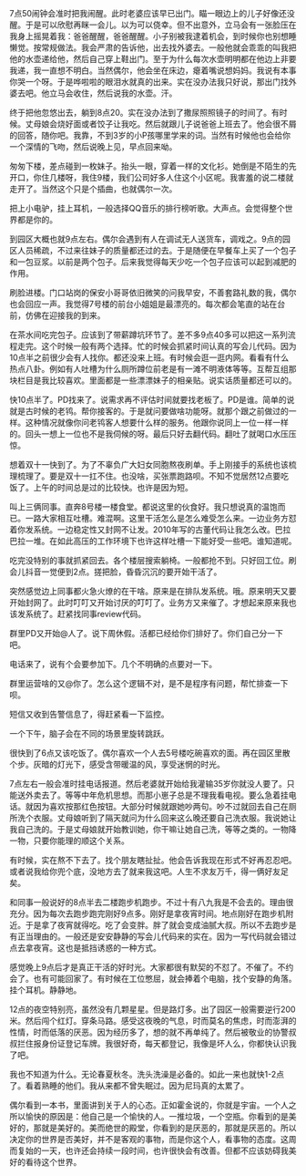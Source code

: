 7点50闹钟会准时把我闹醒。此时老婆应该早已出门。瞄一眼边上的儿子好像还没醒。于是可以欣慰再眯一会儿。以为可以侥幸。但不出意外，立马会有一张脸压在我身上摇晃着我：爸爸醒醒，爸爸醒醒。小子别被我逮着机会，到时候你也别想睡懒觉。按常规做法。我会严肃的告诉他，出去找外婆去。一般他就会乖乖的叫我把他的水壶递给他，然后自己穿上鞋出门。至于为什么每次水壶明明都在他边上非要我递，我一直想不明白。当然偶尔，他会坐在床边，瘪着嘴说想妈妈。我说有本事你哭一个呀。于是哗啦啦的眼泪水就真的出来。实在没办法我只好说，那出门找外婆去吧。他立马会收住，然后说我的水壶。汗。

终于把他忽悠出去，躺到8点20。实在没办法到了撒尿照照镜子的时间了。有时候。丈母娘会烧好面或者饺子让我吃。然后就跟儿子说爸爸上班去了。他会很不屑的回答，随你吧。我靠，不到3岁的小P孩哪里学来的词。当然有时候他也会给你一个深情的飞吻，然后说晚上见，早点回来呦。

匆匆下楼，差点碰到一枚妹子。抬头一眼，穿着一样的文化衫。她倒是不陌生的先开口，你住几楼呀，我住9楼，我们公司好多人住这个小区呢。我害羞的说二楼就走开了。当然这个只是个插曲，也就偶尔一次。

把上小电驴，挂上耳机，一般选择QQ音乐的排行榜听歌。大声点。会觉得整个世界都是你的。

到园区大概也就9点左右。偶尔会遇到有人在调试无人送货车，调戏之。9点的园区人员稀疏，不过来往妹子的质量都还过的去。于是随便在早餐车上买了一个包子和一包豆浆。以前是两个包子。后来我觉得每天少吃一个包子应该可以起到减肥的作用。

刷脸进楼。门口站岗的保安小哥哥依旧微笑的问我早安，不善套路礼数的我，偶尔也会回应一声。我觉得7号楼的前台小姐姐是最漂亮的。每次都会笔直的站在台前，仿佛在迎接我的到来。

在茶水间吃完包子。应该到了带薪蹲坑环节了。差不多9点40多可以把这一系列流程走完。这个时候一般有两个选择。忙的时候会抓紧时间认真的写会儿代码。因为10点半之前很少会有人找你。都还没来上班。有时候会逛一逛内网。看看有什么热点八卦。例如有人吐槽为什么厕所蹲位前老是有一滩不明液体等等。互帮互组那块栏目是我比较喜欢。里面都是一些漂漂妹子的相亲贴。说实话质量都还可以的。

快10点半了。PD找来了。说需求再不评估时间就要找老板了。PD是谁。简单的说就是古时候的老鸨。帮你接客的。于是就问要做啥功能呀。就那个跟之前做过的一样。这种情况就像你问老鸨客人想要什么样的服务。他跟你说同上一位一样一样的。回头一想上一位也不是我伺候的呀。最后只好去翻代码。翻吐了就喝口水压压惊。

想着双十一快到了。为了不辜负广大妇女同胞熬夜刷单。手上刚接手的系统也该梳理梳理了。要是双十一扛不住。也没啥，买张票跑路呗。不知不觉居然12点要吃饭了。上午的时间总是过的比较快。也许是因为短。

叫上三俩同事。直奔8号楼一楼食堂。都说这里的伙食好。我只想说真的温饱而已。一路大家相互吐槽。难混啊。这里干活怎么是怎么难受怎么来。一边业务方怼着你发系统。一边稳定性又封网不让发。2010年写的古董代码让我怎么改。巴拉巴拉一堆。在如此高压的工作环境下也许这样吐槽一下能好受一些吧。谁知道呢。

吃完没特别的事就抓紧回去。各个楼层搜索躺椅。一般都抢不到。只好回工位。刷会儿抖音一觉便到2点。搓把脸，昏昏沉沉的要开始干活了。

突然感觉边上同事都火急火燎的在干啥。原来是在排队发系统。哦。原来明天又要开始封网了。此时叮叮又开始讨厌的叮叮了。业务方又来催了。才想起来原来我也该发系统了。赶紧找同事review代码。

群里PD又开始@人了。说下周休假。活都已经给你们排好了。你们自己分一下吧。

电话来了，说有个会要参加下。几个不明确的点要对一下。

群里运营啥的又@你了。怎么这个逻辑不对，是不是程序有问题，帮忙排查一下呗。

短信又收到告警信息了，得赶紧看一下监控。

一个下午，脑子会在不同的场景里旋转跳跃。

很快到了6点又该吃饭了。偶尔喜欢一个人去5号楼吃碗喜欢的面。再在园区里散个步。灰暗的灯光下，感受含带暖温的风，享受迷惘的时光。

7点左右一般会准时挂电话报道。然后老婆就开始给我灌输35岁你就没人要了。只能送外卖去了。等等中年危机思想。而那小崽子总是不理我看电视。要么急着挂电话。就因为喜欢按那红色按钮。大部分时候就跟她吵两句。吵不过就回去自己在厕所洗个衣服。丈母娘听到了隔天就问为什么回来这么晚还要自己洗衣服。我说她让我自己洗的。于是丈母娘就开始教训她，你干嘛让她自己洗，等等之类的。一物降一物，只要你能理的顺这个关系。

有时候，实在熬不下去了。找个朋友瞎扯扯。他会告诉我现在形式不好再忍忍吧。或者说我给你兜个底，没地方去了就来我这吧。人生不求友万千，得一俩好友足矣。

和同事一般说好的8点半去二楼跑步机跑步。不过十有八九我是不会去的。理由很充分。因为每次去跑步跑完刚好9点多。刚好是拿夜宵时间。地点刚好在跑步机附近。于是拿了夜宵就得吃。吃了会变胖。胖了就会变成油腻大叔。所以不去跑步是有正当理由的。一般还是安安静静的写会儿代码来的实在。因为一写代码就会错过点去拿夜宵。这也是抵挡诱惑的一种方式。

感觉晚上9点后才是真正干活的好时光。大家都很有默契的不怼了。不催了。不约会了。也有可能回家了。有时候在工位憋屈，就会捧着个电脑，找个安静的角落。挂个耳机。静静地。

12点的夜空特别亮，虽然没有几颗星星。但是路灯多。出了园区一般需要逆行200米。然后闯个红灯。穿条马路。感受这夜晚的气息，时而莫名的焦虑，时而澎湃的性情，时而低落的厌恶。因为经历多了，想的就不再单纯了。然后被敬业的协警叔叔拦住报身份证登记车牌。我很好奇，每天都登记，我像是坏人么，你都快认识我了吧。

我也不知道为什么。无论春夏秋冬。洗头洗澡是必备的。如此一来也就快1-2点了。看着熟睡的他们。我从来都不曾失眠过。因为尼玛真的太累了。

偶尔看到一本书，里面讲到关于人的心态。正如霍金说的，你就是宇宙。一个人之所以愉快的原因是：他自己是一个愉快的人。一推垃圾，一个空瓶。你看到的是美好的，那就是美好的。美而绝世的殿堂，你看到的是厌恶的，那就是厌恶的。所以决定你的世界是否美好，并不是客观的事物，而是你这个人，看事物的态度。这周而复始的一天，也许还会持续一段时间，也许很快会有改善。但都不应该妨碍我美好的看待这个世界。